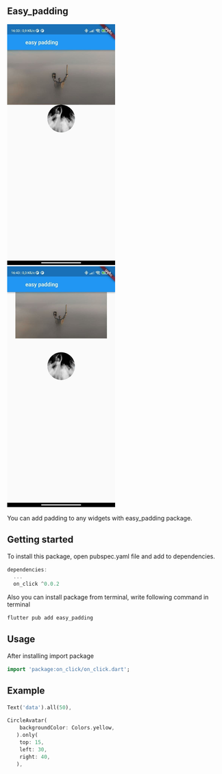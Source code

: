 <!-- 
This README describes the package. If you publish this package to pub.dev,
this README's contents appear on the landing page for your package.

For information about how to write a good package README, see the guide for
[writing package pages](https://dart.dev/guides/libraries/writing-package-pages). 

For general information about developing packages, see the Dart guide for
[creating packages](https://dart.dev/guides/libraries/create-library-packages)
and the Flutter guide for
[developing packages and plugins](https://flutter.dev/developing-packages). 
-->


## Easy_padding

<img src="https://github.com/Ramazon-dev/easy_padding/blob/6e965c35f8e21c07c442ee837856f5252b7ac3e0/example/assets/a.jpg" width="50%">
<img src="https://github.com/Ramazon-dev/easy_padding/blob/6e965c35f8e21c07c442ee837856f5252b7ac3e0/example/assets/b.jpg" width="50%">

You can add padding to any widgets with easy_padding package.

## Getting started

To install this package, open pubspec.yaml file and add to dependencies.

```dart
dependencies:
  ...
  on_click ^0.0.2
```

Also you can install package from terminal, write following command in terminal

```dart
flutter pub add easy_padding
```



## Usage

After installing import package

```dart
import 'package:on_click/on_click.dart';
```

## Example

```dart
Text('data').all(50),
```
```dart
CircleAvatar(
    backgroundColor: Colors.yellow,
   ).only(
    top: 15, 
    left: 30, 
    right: 40,
   ),
```
